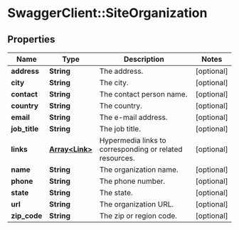 # SwaggerClient::SiteOrganization

## Properties
Name | Type | Description | Notes
------------ | ------------- | ------------- | -------------
**address** | **String** | The address. | [optional] 
**city** | **String** | The city. | [optional] 
**contact** | **String** | The contact person name. | [optional] 
**country** | **String** | The country. | [optional] 
**email** | **String** | The e-mail address. | [optional] 
**job_title** | **String** | The job title. | [optional] 
**links** | [**Array&lt;Link&gt;**](Link.md) | Hypermedia links to corresponding or related resources. | [optional] 
**name** | **String** | The organization name. | [optional] 
**phone** | **String** | The phone number. | [optional] 
**state** | **String** | The state. | [optional] 
**url** | **String** | The organization URL. | [optional] 
**zip_code** | **String** | The zip or region code. | [optional] 

